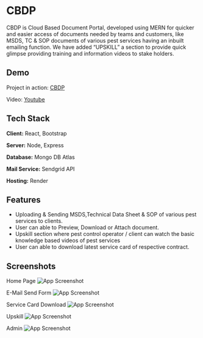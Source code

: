 
# CBDP

CBDP is Cloud Based Document Portal, developed using MERN for quicker and easier access of documents needed by teams and customers, like MSDS, TC & SOP documents of various pest services having an inbuilt emailing function. We have added “UPSKILL” a section to provide quick glimpse providing training and information videos to stake holders.


## Demo


Project in action: [CBDP](https://CBDP.sat9.in/)

Video: [Youtube](https://youtu.be/yJP8IwwrQ9k)


## Tech Stack

**Client:** React, Bootstrap

**Server:** Node, Express

**Database:** Mongo DB Atlas

**Mail Service:** Sendgrid API

**Hosting:** Render


## Features

- Uploading & Sending MSDS,Technical Data Sheet & SOP of various pest services to clients.
- User can able to Preview, Download or Attach document.
- Upskill section where pest control operator / client can watch the basic knowledge based videos of pest services
- User can able to download latest service card of respective contract.


## Screenshots

Home Page
![App Screenshot](https://res.cloudinary.com/epcorn/image/upload/v1675837702/signature/Untitled_bdrptn.png)

E-Mail Send Form
![App Screenshot](https://res.cloudinary.com/epcorn/image/upload/v1675837702/signature/email_send_djszpr.png)

Service Card Download
![App Screenshot](https://res.cloudinary.com/epcorn/image/upload/v1675837702/signature/dashboard_ehf8fc.png)

Upskill
![App Screenshot](https://res.cloudinary.com/epcorn/image/upload/v1675837703/signature/contractform_q3aede.png)

Admin
![App Screenshot](https://res.cloudinary.com/epcorn/image/upload/v1675837702/signature/admin_wiuatp.png)


